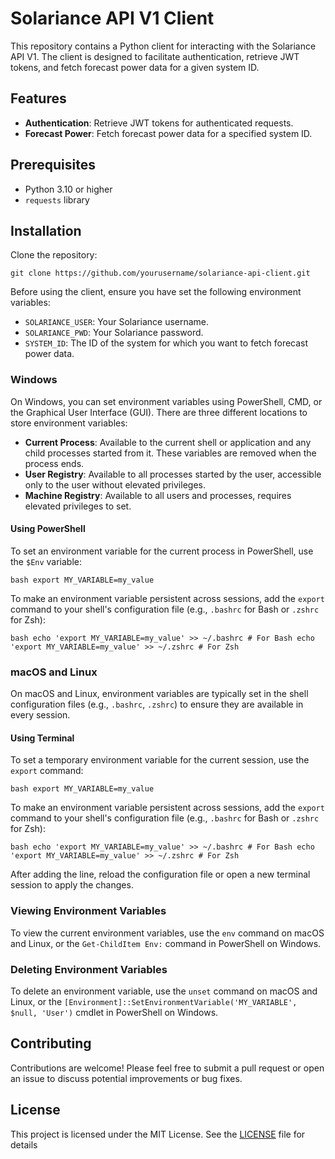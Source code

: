# Solariance API V1 Client

This repository contains a Python client for interacting with the Solariance API V1. The client is designed to facilitate authentication, retrieve JWT tokens, and fetch forecast power data for a given system ID.

## Features

- **Authentication**: Retrieve JWT tokens for authenticated requests.
- **Forecast Power**: Fetch forecast power data for a specified system ID.

## Prerequisites

- Python 3.10 or higher
- `requests` library

## Installation

Clone the repository: 
```
git clone https://github.com/yourusername/solariance-api-client.git
```

Before using the client, ensure you have set the following environment variables:

- `SOLARIANCE_USER`: Your Solariance username.
- `SOLARIANCE_PWD`: Your Solariance password.
- `SYSTEM_ID`: The ID of the system for which you want to fetch forecast power data.

### Windows

On Windows, you can set environment variables using PowerShell, CMD, or the Graphical User Interface (GUI). There are three different locations to store environment variables:

- **Current Process**: Available to the current shell or application and any child processes started from it. These variables are removed when the process ends.
- **User Registry**: Available to all processes started by the user, accessible only to the user without elevated privileges.
- **Machine Registry**: Available to all users and processes, requires elevated privileges to set.

#### Using PowerShell

To set an environment variable for the current process in PowerShell, use the `$Env` variable:
```
bash export MY_VARIABLE=my_value
```
To make an environment variable persistent across sessions, add the `export` command to your shell's configuration file (e.g., `.bashrc` for Bash or `.zshrc` for Zsh):
```
bash echo 'export MY_VARIABLE=my_value' >> ~/.bashrc # For Bash echo 'export MY_VARIABLE=my_value' >> ~/.zshrc # For Zsh
```

### macOS and Linux

On macOS and Linux, environment variables are typically set in the shell configuration files (e.g., `.bashrc`, `.zshrc`) to ensure they are available in every session.

#### Using Terminal

To set a temporary environment variable for the current session, use the `export` command:
```
bash export MY_VARIABLE=my_value
```
To make an environment variable persistent across sessions, add the `export` command to your shell's configuration file (e.g., `.bashrc` for Bash or `.zshrc` for Zsh):
```
bash echo 'export MY_VARIABLE=my_value' >> ~/.bashrc # For Bash echo 'export MY_VARIABLE=my_value' >> ~/.zshrc # For Zsh
```

After adding the line, reload the configuration file or open a new terminal session to apply the changes.

### Viewing Environment Variables

To view the current environment variables, use the `env` command on macOS and Linux, or the `Get-ChildItem Env:` command in PowerShell on Windows.

### Deleting Environment Variables

To delete an environment variable, use the `unset` command on macOS and Linux, or the `[Environment]::SetEnvironmentVariable('MY_VARIABLE', $null, 'User')` cmdlet in PowerShell on Windows.

## Contributing

Contributions are welcome! Please feel free to submit a pull request or open an issue to discuss potential improvements or bug fixes.

## License

This project is licensed under the MIT License. See the [LICENSE](LICENSE) file for details